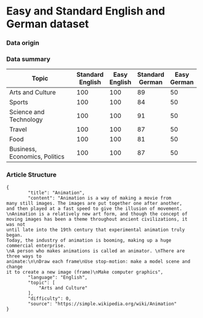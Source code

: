 # Easy and Standard English and German dataset

### Data origin

### Data summary

| Topic                          | Standard<br>English | Easy<br>English    | Standard<br>German  | Easy<br>German   |
|--------------------------------|----------|---------|-----------|--------|
| Arts and Culture               | 100      | 100     | 89        | 50     |
| Sports                         | 100      | 100     | 84        | 50     |
| Science and Technology         | 100      | 100     | 91        | 50     |
| Travel                         | 100      | 100     | 87        | 50     |
| Food                           | 100      | 100     | 81        | 50     |
| Business, Economics, Politics  | 100      | 100     | 87        | 50     |

### Article Structure

```
{
        "title": "Animation",
        "content": "Animation is a way of making a movie from
many still images. The images are put together one after another,
and then played at a fast speed to give the illusion of movement.
\nAnimation is a relatively new art form, and though the concept of
moving images has been a theme throughout ancient civilizations, it was not
until late into the 19th century that experimental animation truly began. 
Today, the industry of animation is booming, making up a huge commercial enterprise. 
\nA person who makes animations is called an animator. \nThere are three ways to
animate:\n\nDraw each frame\nUse stop-motion: make a model scene and change
it to create a new image (frame)\nMake computer graphics",
        "language": "English",
        "topic": [
            "Arts and Culture"
        ],
        "difficulty": 0,
        "source": "https://simple.wikipedia.org/wiki/Animation"
}
```

